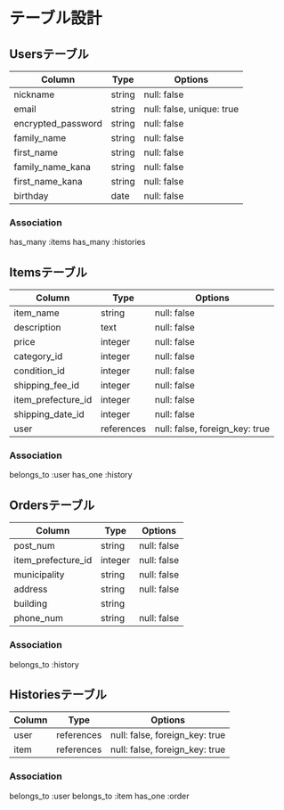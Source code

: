 # テーブル設計

## Usersテーブル
| Column             | Type    | Options                   |
| ------------------ | ------- | ------------------------- |
| nickname           | string  | null: false               |
| email              | string  | null: false, unique: true |
| encrypted_password | string  | null: false               |
| family_name        | string  | null: false               |
| first_name         | string  | null: false               |
| family_name_kana   | string  | null: false               |
| first_name_kana    | string  | null: false               |
| birthday           | date    | null: false               |
### Association
has_many :items
has_many :histories

## Itemsテーブル
| Column             | Type       | Options                        |
| ------------------ | ---------- | ------------------------------ |
| item_name          | string     | null: false                    |
| description        | text       | null: false                    |
| price              | integer    | null: false                    |
| category_id        | integer    | null: false                    |
| condition_id       | integer    | null: false                    |
| shipping_fee_id    | integer    | null: false                    |
| item_prefecture_id | integer    | null: false                    |
| shipping_date_id   | integer    | null: false                    |
| user               | references | null: false, foreign_key: true |
### Association
belongs_to :user
has_one :history

## Ordersテーブル
| Column             | Type       | Options                        |
| ------------------ | -----------| ------------------------------ |
| post_num           | string     | null: false                    |
| item_prefecture_id | integer    | null: false                    |
| municipality       | string     | null: false                    |
| address            | string     | null: false                    |
| building           | string     |                                |
| phone_num          | string     | null: false                    |
### Association
belongs_to :history

## Historiesテーブル
| Column | Type       | Options                        |
| ------ | ---------- | ------------------------------ |
| user   | references | null: false, foreign_key: true |
| item   | references | null: false, foreign_key: true |
### Association
belongs_to :user
belongs_to :item
has_one :order